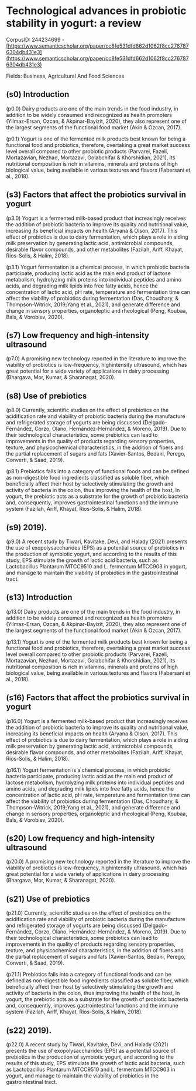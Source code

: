 # Technological advances in probiotic stability in yogurt: a review

CorpusID: 244234699 - [https://www.semanticscholar.org/paper/cc8fe531dfd662d1062f8cc2767876304db431e3](https://www.semanticscholar.org/paper/cc8fe531dfd662d1062f8cc2767876304db431e3)

Fields: Business, Agricultural And Food Sciences

## (s0) Introduction
(p0.0) Dairy products are one of the main trends in the food industry, in addition to be widely consumed and recognized as health promoters (Yilmaz-Ersan, Ozcan, & Akpinar-Bayizit, 2020), they also represent one of the largest segments of the functional food market (Akin & Ozcan, 2017).

(p0.1) Yogurt is one of the fermented milk products best known for being a functional food and probiotics, therefore, overtaking a great market success level overall compared to other probiotic products (Parvarei, Fazeli, Mortazavian, Nezhad, Mortazavi, Golabchifar & Khorshidian, 2021), its nutritional composition is rich in vitamins, minerals and proteins of high biological value, being available in various textures and flavors (Fabersani et al., 2018).
## (s3) Factors that affect the probiotics survival in yogurt
(p3.0) Yogurt is a fermented milk-based product that increasingly receives the addition of probiotic bacteria to improve its quality and nutritional value, increasing its beneficial impacts on health (Aryana & Olson, 2017). This effect of probiotics is due to dairy fermentation, which plays a role in aiding milk preservation by generating lactic acid, antimicrobial compounds, desirable flavor compounds, and other metabolites (Fazilah, Ariff, Khayat, Rios-Solis, & Halim, 2018).

(p3.1) Yogurt fermentation is a chemical process, in which probiotic bacteria participate, producing lactic acid as the main end product of lactose metabolism, hydrolyzing milk proteins into individual peptides and amino acids, and degrading milk lipids into free fatty acids, hence the concentration of lactic acid, pH rate, temperature and fermentation time can affect the viability of probiotics during fermentation (Das, Choudhary, & Thompson-Witrick, 2019;Yang et al., 2021), and generate difference and change in sensory properties, organoleptic and rheological (Peng, Koubaa, Bals, & Vorobiev, 2020).
## (s7) Low frequency and high-intensity ultrasound
(p7.0) A promising new technology reported in the literature to improve the viability of probiotics is low-frequency, highintensity ultrasound, which has great potential for a wide variety of applications in dairy processing (Bhargava, Mor, Kumar, & Sharanagat, 2020).
## (s8) Use of prebiotics
(p8.0) Currently, scientific studies on the effect of prebiotics on the acidification rate and viability of probiotic bacteria during the manufacture and refrigerated storage of yogurts are being discussed (Delgado-Fernández, Corzo, Olano, Hernández-Hernández, & Moreno, 2019). Due to their technological characteristics, some prebiotics can lead to improvements in the quality of products regarding sensory properties, texture, and physicochemical characteristics, in the addition of fibers and the partial replacement of sugars and fats (Xavier-Santos, Bedani, Perego, Converti, & Saad, 2019).

(p8.1) Prebiotics falls into a category of functional foods and can be defined as non-digestible food ingredients classified as soluble fiber, which beneficially affect their host by selectively stimulating the growth and activity of bacteria in the colon, thus improving the health of the host, In yogurt, the prebiotic acts as a substrate for the growth of probiotic bacteria and, consequently, improves gastrointestinal functions and the immune system (Fazilah, Ariff, Khayat, Rios-Solis, & Halim, 2018).
## (s9) 2019).
(p9.0) A recent study by Tiwari, Kavitake, Devi, and Halady (2021) presents the use of exopolysaccharides (EPS) as a potential source of prebiotics in the production of symbiotic yogurt, and according to the results of this study, EPS stimulate the growth of lactic acid bacteria, such as Lactobacillus Plantarum MTCC9510 and L. fermentum MTCC903 in yogurt, and manage to maintain the viability of probiotics in the gastrointestinal tract.
## (s13) Introduction
(p13.0) Dairy products are one of the main trends in the food industry, in addition to be widely consumed and recognized as health promoters (Yilmaz-Ersan, Ozcan, & Akpinar-Bayizit, 2020), they also represent one of the largest segments of the functional food market (Akin & Ozcan, 2017).

(p13.1) Yogurt is one of the fermented milk products best known for being a functional food and probiotics, therefore, overtaking a great market success level overall compared to other probiotic products (Parvarei, Fazeli, Mortazavian, Nezhad, Mortazavi, Golabchifar & Khorshidian, 2021), its nutritional composition is rich in vitamins, minerals and proteins of high biological value, being available in various textures and flavors (Fabersani et al., 2018).
## (s16) Factors that affect the probiotics survival in yogurt
(p16.0) Yogurt is a fermented milk-based product that increasingly receives the addition of probiotic bacteria to improve its quality and nutritional value, increasing its beneficial impacts on health (Aryana & Olson, 2017). This effect of probiotics is due to dairy fermentation, which plays a role in aiding milk preservation by generating lactic acid, antimicrobial compounds, desirable flavor compounds, and other metabolites (Fazilah, Ariff, Khayat, Rios-Solis, & Halim, 2018).

(p16.1) Yogurt fermentation is a chemical process, in which probiotic bacteria participate, producing lactic acid as the main end product of lactose metabolism, hydrolyzing milk proteins into individual peptides and amino acids, and degrading milk lipids into free fatty acids, hence the concentration of lactic acid, pH rate, temperature and fermentation time can affect the viability of probiotics during fermentation (Das, Choudhary, & Thompson-Witrick, 2019;Yang et al., 2021), and generate difference and change in sensory properties, organoleptic and rheological (Peng, Koubaa, Bals, & Vorobiev, 2020).
## (s20) Low frequency and high-intensity ultrasound
(p20.0) A promising new technology reported in the literature to improve the viability of probiotics is low-frequency, highintensity ultrasound, which has great potential for a wide variety of applications in dairy processing (Bhargava, Mor, Kumar, & Sharanagat, 2020).
## (s21) Use of prebiotics
(p21.0) Currently, scientific studies on the effect of prebiotics on the acidification rate and viability of probiotic bacteria during the manufacture and refrigerated storage of yogurts are being discussed (Delgado-Fernández, Corzo, Olano, Hernández-Hernández, & Moreno, 2019). Due to their technological characteristics, some prebiotics can lead to improvements in the quality of products regarding sensory properties, texture, and physicochemical characteristics, in the addition of fibers and the partial replacement of sugars and fats (Xavier-Santos, Bedani, Perego, Converti, & Saad, 2019).

(p21.1) Prebiotics falls into a category of functional foods and can be defined as non-digestible food ingredients classified as soluble fiber, which beneficially affect their host by selectively stimulating the growth and activity of bacteria in the colon, thus improving the health of the host, In yogurt, the prebiotic acts as a substrate for the growth of probiotic bacteria and, consequently, improves gastrointestinal functions and the immune system (Fazilah, Ariff, Khayat, Rios-Solis, & Halim, 2018).
## (s22) 2019).
(p22.0) A recent study by Tiwari, Kavitake, Devi, and Halady (2021) presents the use of exopolysaccharides (EPS) as a potential source of prebiotics in the production of symbiotic yogurt, and according to the results of this study, EPS stimulate the growth of lactic acid bacteria, such as Lactobacillus Plantarum MTCC9510 and L. fermentum MTCC903 in yogurt, and manage to maintain the viability of probiotics in the gastrointestinal tract.
